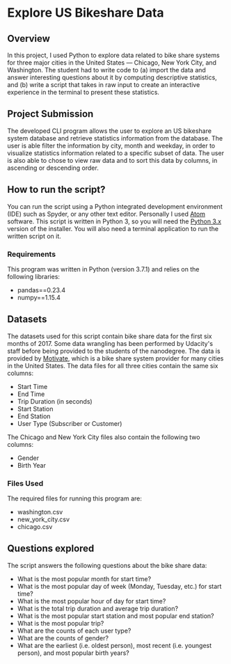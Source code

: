 # Explore US Bikeshare Data

## Overview
In this project, I used Python to explore data related to bike share systems for three major cities in the United States — Chicago, New York City, and Washington. The student had to write code to (a) import the data and answer interesting questions about it by computing descriptive statistics, and (b) write a script that takes in raw input to create an interactive experience in the terminal to present these statistics.

## Project Submission
The developed CLI program allows the user to explore an US bikeshare system database and retrieve statistics information from the database. The user is able filter the information by city, month and weekday, in order to visualize statistics information related to a specific subset of data. The user is also able to chose to view raw data and to sort this data by columns, in ascending or descending order.

## How to run the script?
You can run the script using a Python integrated development environment (IDE) such as Spyder, or any other text editor. Personally I used [Atom](https://atom.io/) software. This script is written in Python 3, so you will need the [Python 3.x](https://www.python.org/downloads/) version of the installer. You will also need a terminal application to run the written script on it.

### Requirements
This program was written in Python (version 3.7.1) and relies on the following libraries:
- pandas==0.23.4
- numpy==1.15.4

## Datasets
The datasets used for this script contain bike share data for the first six months of 2017. Some data wrangling has been performed by Udacity's staff before being provided to the students of the nanodegree. The data is provided by [Motivate](https://www.motivateco.com/), which is a bike share system provider for many cities in the United States. The data files for all three cities contain the same six columns:
- Start Time
- End Time
- Trip Duration (in seconds)
- Start Station
- End Station
- User Type (Subscriber or Customer)

The Chicago and New York City files also contain the following two columns:
- Gender
- Birth Year

### Files Used

The required files for running this program are:
* washington.csv
* new_york_city.csv
* chicago.csv

## Questions explored
The script answers the following questions about the bike share data:
* What is the most popular month for start time?
* What is the most popular day of week (Monday, Tuesday, etc.) for start time?
* What is the most popular hour of day for start time?
* What is the total trip duration and average trip duration?
* What is the most popular start station and most popular end station?
* What is the most popular trip?
* What are the counts of each user type?
* What are the counts of gender?
* What are the earliest (i.e. oldest person), most recent (i.e. youngest person), and most popular birth years?
